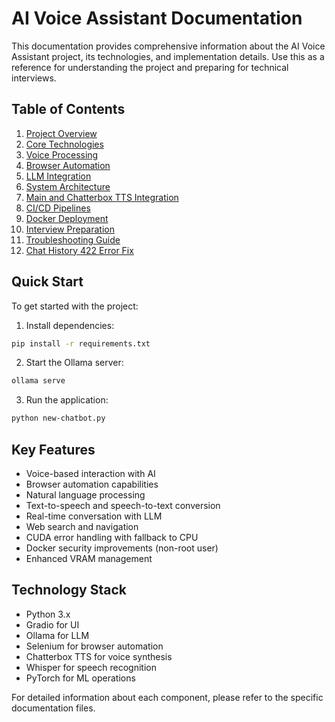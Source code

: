 # AI Voice Assistant Documentation

This documentation provides comprehensive information about the AI Voice Assistant project, its technologies, and implementation details. Use this as a reference for understanding the project and preparing for technical interviews.

## Table of Contents

1. [Project Overview](project-overview.md)
2. [Core Technologies](core-technologies.md)
3. [Voice Processing](voice-processing.md)
4. [Browser Automation](browser-automation.md)
5. [LLM Integration](llm-integration.md)
6. [System Architecture](system-architecture.md)
7. [Main and Chatterbox TTS Integration](main-chatterbox-integration.md)
8. [CI/CD Pipelines](ci-cd-pipelines.md)
9. [Docker Deployment](docker-deployment.md)
10. [Interview Preparation](interview-prep.md)
11. [Troubleshooting Guide](troubleshooting.md)
12. [Chat History 422 Error Fix](chat-history-422-error-fix.md)

## Quick Start

To get started with the project:

1. Install dependencies:
```bash
pip install -r requirements.txt
```

2. Start the Ollama server:
```bash
ollama serve
```

3. Run the application:
```bash
python new-chatbot.py
```

## Key Features

- Voice-based interaction with AI
- Browser automation capabilities
- Natural language processing
- Text-to-speech and speech-to-text conversion
- Real-time conversation with LLM
- Web search and navigation
- CUDA error handling with fallback to CPU
- Docker security improvements (non-root user)
- Enhanced VRAM management

## Technology Stack

- Python 3.x
- Gradio for UI
- Ollama for LLM
- Selenium for browser automation
- Chatterbox TTS for voice synthesis
- Whisper for speech recognition
- PyTorch for ML operations

For detailed information about each component, please refer to the specific documentation files.
